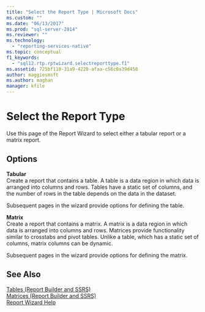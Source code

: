 ```yaml
---
title: "Select the Report Type | Microsoft Docs"
ms.custom: ""
ms.date: "06/13/2017"
ms.prod: "sql-server-2014"
ms.reviewer: ""
ms.technology: 
  - "reporting-services-native"
ms.topic: conceptual
f1_keywords: 
  - "sql12.rtp.rptwizard.selectreporttype.f1"
ms.assetid: 725bf110-31a9-4220-afaa-c56c0a39d458
author: maggiesmsft
ms.author: maghan
manager: kfile
---
```

# Select the Report Type
  Use this page of the Report Wizard to select either a tabular report or a matrix report.  
  
## Options  
 **Tabular**  
 Create a report that contains a table. A table is a data region in which data is arranged into columns and rows. Tables have a static set of columns, and the number of rows in the table depends on the data in the dataset.  
  
 Subsequent pages in the wizard provide options for defining the table.  
  
 **Matrix**  
 Create a report that contains a matrix. A matrix is a data region in which data is arranged into columns and rows. Matrices provide functionality similar to crosstabs and pivot tables. Unlike a table, which has a static set of columns, matrix columns can be dynamic.  
  
 Subsequent pages in the wizard provide options for defining the matrix.  
  
## See Also  
 [Tables &#40;Report Builder  and SSRS&#41;](report-design/tables-report-builder-and-ssrs.md)   
 [Matrices &#40;Report Builder and SSRS&#41;](report-design/create-a-matrix-report-builder-and-ssrs.md)   
 [Report Wizard Help](../../2014/reporting-services/report-wizard-help.md)  
  
  
